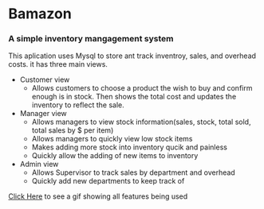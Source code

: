 # **Bamazon**
### A simple inventory mangagement system

This aplication uses Mysql to store ant track inventroy, sales, and overhead costs.
it has three main views.

* Customer view
  * Allows customers to choose a product the wish to buy and confirm enough is in stock.
 Then shows the total cost and updates the inventory to reflect the sale.
* Manager view
  * Allows managers to view stock information(sales, stock, total sold, total sales by $ per item)
  * Allows managers to quickly view low stock items
  * Makes adding more stock into inventory qucik and painless
  * Quickly allow the adding of new items to inventory
* Admin view
  * Allows Supervisor to track sales by department and overhead
  * Quickly add new departments to keep track of

[Click Here](http://i.imgur.com/HEBdKyH.gifv) to see a gif showing all features being used
